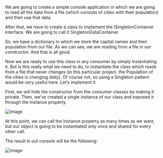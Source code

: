 We are going to create a simple console application in which we are going to read all the data from a file (which consists of cities with their population) and then use that data.

After that, we have to create a class to implement the ISingletonContainer interface. We are going to call it SingletonDataContainer

So, we have a dictionary in which we store the capital names and their population from our file. As we can see, we are reading from a file in our constructor. And that is all good.

Now we are ready to use this class in any consumer by simply instantiating it. But is this really what we need to do, to instantiate the class which reads from a file that never changes (in this particular project. the Population of the cities is changing daily). Of course not, so using a Singleton pattern would be very useful here. Let’s implement it

First, we will hide the constructor from the consumer classes by making it private. Then, we’ve created a single instance of our class and exposed it through the Instance property.

![image](https://user-images.githubusercontent.com/45227327/229227539-47b562f7-c47b-4067-a57d-07d746554cb4.png)

At this point, we can call the Instance property as many times as we want, but our object is going to be instantiated only once and shared for every other call. 

The result in out console will be the following:

![image](https://user-images.githubusercontent.com/45227327/229228015-16d017cf-576c-4f57-a4a8-846d6b7913d4.png)
